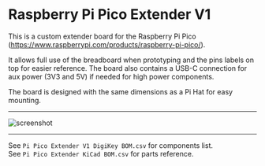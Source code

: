 # Raspberry Pi Pico Extender V1

This is a custom extender board for the Raspberry Pi Pico (https://www.raspberrypi.com/products/raspberry-pi-pico/).

It allows full use of the breadboard when prototyping and the pins labels on top for easier reference. The board also contains a USB-C connection for aux power (3V3 and 5V) if needed for high power components.

The board is designed with the same dimensions as a Pi Hat for easy mounting.

<hr>

![screenshot](!images/)

<hr>

See `Pi Pico Extender V1 DigiKey BOM.csv` for components list.<br>
See `Pi Pico Extender KiCad BOM.csv` for parts reference.